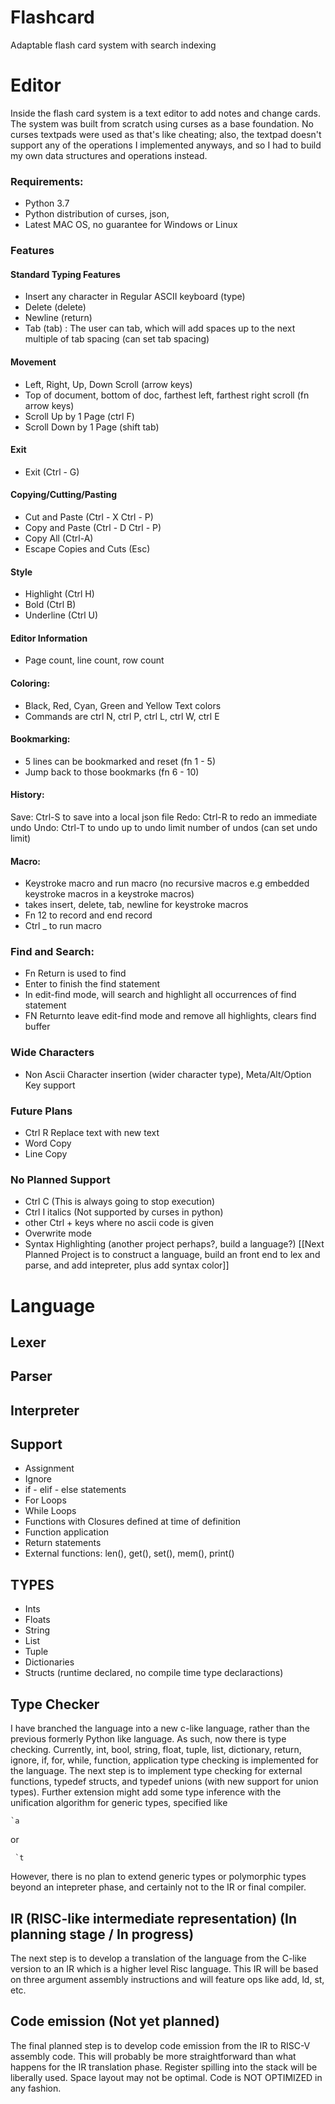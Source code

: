 # Flashcard
Adaptable flash card system with search indexing

# Editor
Inside the flash card system is a text editor to add notes and change cards. The system was built from scratch using
curses as a base foundation. No curses textpads were used as that's like cheating; also, the textpad doesn't support
any of the operations I implemented anyways, and so I had to build my own data structures and operations instead.

### Requirements:
- Python 3.7 
- Python distribution of curses, json, 
- Latest MAC OS, no guarantee for Windows or Linux

### Features
#### Standard Typing Features
- Insert any character in Regular ASCII keyboard (type)
- Delete (delete)
- Newline (return)
- Tab (tab) : The user can tab, which will add spaces up to the next multiple of tab spacing (can set tab spacing)

#### Movement
- Left, Right, Up, Down Scroll (arrow keys)
- Top of document, bottom of doc, farthest left, farthest right scroll (fn arrow keys)
- Scroll Up by 1 Page (ctrl F)
- Scroll Down by 1 Page (shift tab)

#### Exit
- Exit (Ctrl - G) 

#### Copying/Cutting/Pasting
- Cut and Paste (Ctrl - X Ctrl - P)
- Copy and Paste (Ctrl - D Ctrl - P)
- Copy All (Ctrl-A)
- Escape Copies and Cuts (Esc)

#### Style
- Highlight (Ctrl H)
- Bold (Ctrl B)
- Underline (Ctrl U)

#### Editor Information
- Page count, line count, row count

#### Coloring:
- Black, Red, Cyan, Green and Yellow Text colors
- Commands are ctrl N, ctrl P, ctrl L, ctrl W, ctrl E

#### Bookmarking:
- 5 lines can be bookmarked and reset (fn 1 - 5)
- Jump back to those bookmarks (fn 6 - 10)

#### History:
Save: Ctrl-S to save into a local json file
Redo: Ctrl-R to redo an immediate undo
Undo: Ctrl-T to undo up to undo limit number of undos (can set undo limit)

#### Macro:
- Keystroke macro and run macro (no recursive macros e.g embedded keystroke macros in a keystroke macros)
- takes insert, delete, tab, newline for keystroke macros
- Fn 12 to record and end record
- Ctrl _ to run macro

### Find and Search:
- Fn Return is used to find
- Enter to finish the find statement
- In edit-find mode, will search and highlight all occurrences of find statement
- FN Returnto leave edit-find mode and remove all highlights, clears find buffer

### Wide Characters
- Non Ascii Character insertion (wider character type), Meta/Alt/Option Key support 

### Future Plans
- Ctrl R Replace text with new text
- Word Copy
- Line Copy


### No Planned Support
- Ctrl C (This is always going to stop execution)
- Ctrl I italics (Not supported by curses in python)
- other Ctrl + keys where no ascii code is given
- Overwrite mode 
- Syntax Highlighting (another project perhaps?, build a language?) [[Next Planned Project is to construct a language, build an front end to lex and parse, and add intepreter, plus add syntax color]]

# Language

## Lexer
## Parser
## Interpreter

## Support
- Assignment
- Ignore
- if - elif - else statements
- For Loops
- While Loops
- Functions with Closures defined at time of definition
- Function application
- Return statements
- External functions: len(), get(), set(), mem(), print()

## TYPES
- Ints
- Floats
- String
- List
- Tuple
- Dictionaries
- Structs (runtime declared, no compile time type declaractions)

## Type Checker
I have branched the language into a new c-like language, rather than the previous formerly Python like language. As such, now there is type checking. Currently, int, bool, string, float, tuple, list, dictionary, return, ignore, if, for, while, function, application type checking is implemented for the language. The next step is to implement type checking for external functions, typedef structs, and typedef unions (with new support for union types). Further extension might add some type inference with the unification algorithm for generic types, specified like 
````
`a
````
or 
````
 `t
````
However, there is no plan to extend generic types or polymorphic types beyond an intepreter phase, and certainly not to the IR or final compiler.


## IR (RISC-like intermediate representation) (In planning stage / In progress)
The next step is to develop a translation of the language from the C-like version to an IR which is a higher level Risc language. This IR will be based on three argument assembly instructions and will feature ops like add, ld, st, etc. 

## Code emission (Not yet planned)
The final planned step is to develop code emission from the IR to RISC-V assembly code. This will probably be more straightforward than what happens for the IR translation phase. Register spilling into the stack will be liberally used. Space layout may not be optimal. Code is NOT OPTIMIZED in any fashion.  

